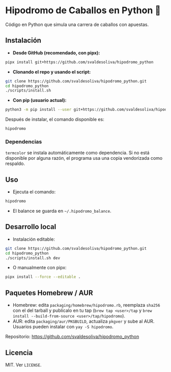 # Hipodromo de Caballos en Python 🐎

Código en Python que simula una carrera de caballos con apuestas.

## Instalación

- **Desde GitHub (recomendado, con pipx):**
```bash
pipx install git+https://github.com/svaldesoliva/hipodromo_python
```

- **Clonando el repo y usando el script:**
```bash
git clone https://github.com/svaldesoliva/hipodromo_python.git
cd hipodromo_python
./scripts/install.sh
```

- **Con pip (usuario actual):**
```bash
python3 -m pip install --user git+https://github.com/svaldesoliva/hipodromo_python
```

Después de instalar, el comando disponible es:
```bash
hipodromo
```

### Dependencias
`termcolor` se instala automáticamente como dependencia. Si no está disponible por alguna razón, el programa usa una copia vendorizada como respaldo.

## Uso
- Ejecuta el comando:
```bash
hipodromo
```
- El balance se guarda en `~/.hipodromo_balance`.

## Desarrollo local
- Instalación editable:
```bash
git clone https://github.com/svaldesoliva/hipodromo_python.git
cd hipodromo_python
./scripts/install.sh dev
```
- O manualmente con pipx:
```bash
pipx install --force --editable .
```

## Paquetes Homebrew / AUR
- Homebrew: edita `packaging/homebrew/hipodromo.rb`, reemplaza `sha256` con el del tarball y publícalo en tu tap (`brew tap <user>/tap` y `brew install --build-from-source <user>/tap/hipodromo`).
- AUR: edita `packaging/aur/PKGBUILD`, actualiza `pkgver` y sube al AUR. Usuarios pueden instalar con `yay -S hipodromo`.

Repositorio: https://github.com/svaldesoliva/hipodromo_python

## Licencia
MIT. Ver `LICENSE`.

